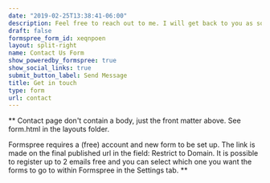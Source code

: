 ```yaml
---
date: "2019-02-25T13:38:41-06:00"
description: Feel free to reach out to me. I will get back to you as soon as possible.
draft: false
formspree_form_id: xeqnpoen
layout: split-right
name: Contact Us Form
show_poweredby_formspree: true
show_social_links: true
submit_button_label: Send Message
title: Get in touch
type: form
url: contact
---
```


\*\* Contact page don't contain a body, just the front matter above. See form.html in the layouts folder.

Formspree requires a (free) account and new form to be set up. The link is made on the final published url in the field: Restrict to Domain. It is possible to register up to 2 emails free and you can select which one you want the forms to go to within Formspree in the Settings tab. \*\*
